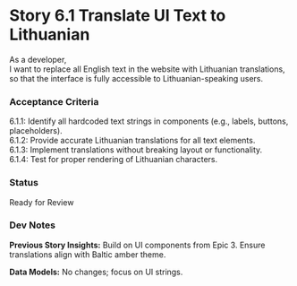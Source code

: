 # Story 6.1 Translate UI Text to Lithuanian

As a developer,  
I want to replace all English text in the website with Lithuanian translations,  
so that the interface is fully accessible to Lithuanian-speaking users.  

### Acceptance Criteria
6.1.1: Identify all hardcoded text strings in components (e.g., labels, buttons, placeholders).  
6.1.2: Provide accurate Lithuanian translations for all text elements.  
6.1.3: Implement translations without breaking layout or functionality.  
6.1.4: Test for proper rendering of Lithuanian characters.  

### Status
Ready for Review

### Dev Notes
**Previous Story Insights:** Build on UI components from Epic 3. Ensure translations align with Baltic amber theme.

**Data Models:** No changes; focus on UI strings.
